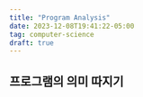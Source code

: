```yaml
---
title: "Program Analysis"
date: 2023-12-08T19:41:22-05:00
tag: computer-science
draft: true
---
```


## 프로그램의 의미 따지기
